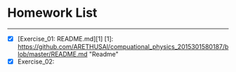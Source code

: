 # Homework List
******
- [x] [Exercise_01: README.md][1]
[1]: https://github.com/ARETHUSAl/compuational_physics_2015301580187/blob/master/README.md "Readme"
- [x] Exercise_02: 
